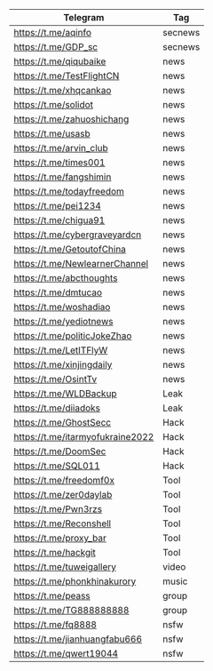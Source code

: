 |Telegram|Tag|
| ------ | ------ |
|https://t.me/aqinfo|secnews|
|https://t.me/GDP_sc|secnews|
|https://t.me/qiqubaike|news|
|https://t.me/TestFlightCN|news|
|https://t.me/xhqcankao|news|
|https://t.me/solidot|news|
|https://t.me/zahuoshichang|news|
|https://t.me/usasb|news|
|https://t.me/arvin_club|news|
|https://t.me/times001|news|
|https://t.me/fangshimin|news|
|https://t.me/todayfreedom|news|
|https://t.me/pei1234|news|
|https://t.me/chigua91|news|
|https://t.me/cybergraveyardcn|news|
|https://t.me/GetoutofChina|news|
|https://t.me/NewlearnerChannel|news|
|https://t.me/abcthoughts|news|
|https://t.me/dmtucao|news|
|https://t.me/woshadiao|news|
|https://t.me/yediotnews|news|
|https://t.me/politicJokeZhao|news|
|https://t.me/LetITFlyW|news|
|https://t.me/xinjingdaily|news|
|https://t.me/OsintTv|news|
|https://t.me/WLDBackup|Leak|
|https://t.me/diiadoks|Leak|
|https://t.me/GhostSecc|Hack|
|https://t.me/itarmyofukraine2022|Hack|
|https://t.me/DoomSec|Hack|
|https://t.me/SQL011|Hack|
|https://t.me/freedomf0x|Tool|
|https://t.me/zer0daylab|Tool|
|https://t.me/Pwn3rzs|Tool|
|https://t.me/Reconshell|Tool|
|https://t.me/proxy_bar|Tool|
|https://t.me/hackgit|Tool|
|https://t.me/tuweigallery|video|
|https://t.me/phonkhinakurory|music|
|https://t.me/peass|group|
|https://t.me/TG888888888|group|
|https://t.me/fq8888|nsfw|
|https://t.me/jianhuangfabu666|nsfw|
|https://t.me/qwert19044|nsfw|
